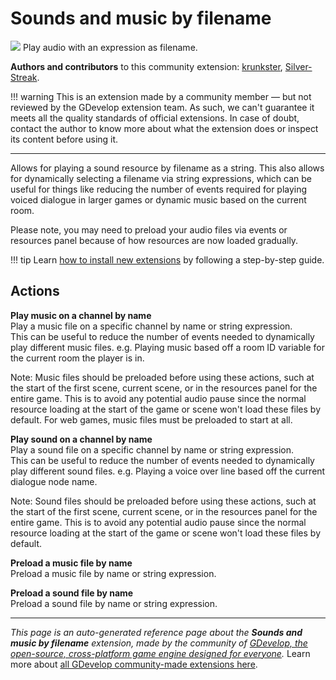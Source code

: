 # Sounds and music by filename

<img src="https://resources.gdevelop-app.com/assets/Icons/Line Hero Pack/Master/SVG/Music/Music_speaker_audio_sound.svg" class="extension-icon"></img>
Play audio with an expression as filename.

**Authors and contributors** to this community extension: [krunkster](https://gd.games/krunkster), [Silver-Streak](https://gd.games/Silver-Streak).

!!! warning
    This is an extension made by a community member — but not reviewed
    by the GDevelop extension team. As such, we can't guarantee it
    meets all the quality standards of official extensions. In case of
    doubt, contact the author to know more about what the extension
    does or inspect its content before using it.

---

Allows for playing a sound resource by filename as a string. This also allows for dynamically selecting a filename via string expressions, which can be useful for things like reducing the number of events required for playing voiced dialogue in larger games or dynamic music based on the current room.

Please note, you may need to preload your audio files via events or resources panel because of how resources are now loaded gradually. 

!!! tip
    Learn [how to install new extensions](/gdevelop5/extensions/search) by following a step-by-step guide.

## Actions

**Play music on a channel by name**  
Play a music file on a specific channel by name or string expression.   
This can be useful to reduce the number of events needed to dynamically play different music files.  e.g. Playing music based off a room ID variable for the current room the player is in.

Note: Music files should be preloaded before using these actions, such at the start of the first scene, current scene, or in the resources panel for the entire game. This is to avoid any potential audio pause since the normal resource loading at the start of the game or scene won't load these files by default. For web games, music files must be preloaded to start at all.

**Play sound on a channel by name**  
Play a sound file on a specific channel by name or string expression.   
This can be useful to reduce the number of events needed to dynamically play different sound files. e.g. Playing a voice over line based off the current dialogue node name.

Note: Sound files should be preloaded before using these actions, such at the start of the first scene, current scene, or in the resources panel for the entire game. This is to avoid any potential audio pause since the normal resource loading at the start of the game or scene won't load these files by default.

**Preload a music file by name**  
Preload a music file by name or string expression.

**Preload a sound file by name**  
Preload a sound file by name or string expression. 



---

*This page is an auto-generated reference page about the **Sounds and music by filename** extension, made by the community of [GDevelop, the open-source, cross-platform game engine designed for everyone](https://gdevelop.io/).* Learn more about [all GDevelop community-made extensions here](/gdevelop5/extensions).